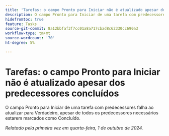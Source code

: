 ```yaml
---
title: 'Tarefas: o campo Pronto para Iniciar não é atualizado apesar dos predecessores concluídos'
description: O campo Pronto para Iniciar de uma tarefa com predecessores falha ao atualizar para Verdadeiro, apesar de todos os predecessores necessários estarem marcados como Concluído.
hidefromtoc: true
feature: Tasks
source-git-commit: 8a12bbfaf3f7cc01a8a717cbad8c62330cc690a3
workflow-type: tm+mt
source-wordcount: '70'
ht-degree: 5%

---
```


# Tarefas: o campo Pronto para Iniciar não é atualizado apesar dos predecessores concluídos

O campo Pronto para Iniciar de uma tarefa com predecessores falha ao atualizar para Verdadeiro, apesar de todos os predecessores necessários estarem marcados como Concluído.

_Relatado pela primeira vez em quarta-feira, 1 de outubro de 2024._
